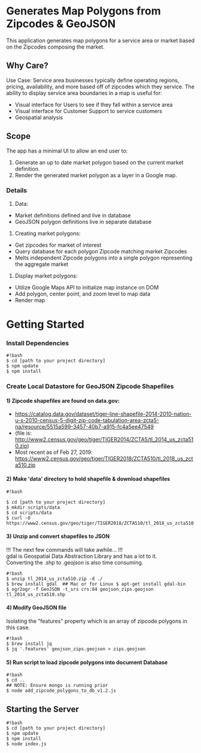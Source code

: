 # Generates Map Polygons from Zipcodes & GeoJSON #

This application generates map polygons for a service area or market based on the Zipcodes
composing the market.

## Why Care? ##

Use Case: Service area businesses typically define operating regions, pricing,
availability, and more based off of zipcodes which they service. The ability to
display service area boundaries in a map is useful for:

* Visual interface for Users to see if they fall within a service area
* Visual interface for Customer Support to service customers
* Geospatial analysis

## Scope ##

The app has a minimal UI to allow an end user to:

1. Generate an up to date market polygon based on the current market definition.
2. Render the generated market polygon as a layer in a Google map.

### Details ###

1. Data:  
  * Market definitions defined and live in database  
  * GeoJSON polygon definitions live in separate database
1. Creating market polygons:  
  * Get zipcodes for market of interest  
  * Query database for each polygon Zipcode matching market Zipcodes  
  * Melts independent Zipcode polygons into a single polygon representing the aggregate market  
1. Display market polygons:  
  * Utilize Google Maps API to initialize map instance on DOM
  * Add polygon, center point, and zoom level to map data
  * Render map

# Getting Started #

### Install Dependencies ###

```
#!bash
$ cd [path to your project directory]
$ npm update
$ npm install

```

### Create Local Datastore for GeoJSON Zipcode Shapefiles ###

#### 1) Zipcode shapefiles are found on data.gov:  ####
  * https://catalog.data.gov/dataset/tiger-line-shapefile-2014-2010-nation-u-s-2010-census-5-digit-zip-code-tabulation-area-zcta5-na/resource/5515a599-3457-40b7-a915-fc4a5ee47549  
  * (file is: http://www2.census.gov/geo/tiger/TIGER2014/ZCTA5/tl_2014_us_zcta510.zip)
  * Most recent as of Feb 27, 2019: https://www2.census.gov/geo/tiger/TIGER2018/ZCTA510/tl_2018_us_zcta510.zip

#### 2) Make 'data' directory to hold shapefile & download shapefiles ####

```
#!bash

$ cd [path to your project directory]
$ mkdir scripts/data
$ cd scripts/data
$ curl -O https://www2.census.gov/geo/tiger/TIGER2018/ZCTA510/tl_2018_us_zcta510.zip

```

#### 3) Unzip and convert shapefiles to JSON ####

!!! The next few commands will take awhile... !!!  
gdal is Geospatial Data Abstraction Library and has a lot to it.  
Converting the .shp to .geojson is also time consuming.

```
#!bash
$ unzip tl_2014_us_zcta510.zip -d ./
$ brew install gdal  ## Mac or for Linux $ apt-get install gdal-bin
$ ogr2ogr -f GeoJSON -t_srs crs:84 geojson_zips.geojson tl_2014_us_zcta510.shp

```

#### 4) Modify GeoJSON file ####

Isolating the "features" property which is an array of zipcode polygons in this
case.

```
#!bash
$ brew install jq
$ jq '.features' geojson_zips.geojson > zips.geojson

```

#### 5) Run script to load zipcode polygons into document Database ####

```
#!bash
$ cd ..
## NOTE: Ensure mongo is running prior
$ node add_zipcode_polygons_to_db_v1.2.js

```

## Starting the Server ##

```
#!bash
$ cd [path to your project directory]
$ npm update
$ npm install
$ node index.js

```
